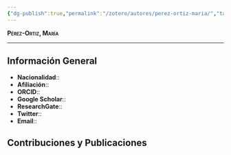 ```yaml
---
{"dg-publish":true,"permalink":"/zotero/autores/perez-ortiz-maria/","tags":["#autor","#researcher"]}
---
```



<span style="font-variant:small-caps; font-weight: bold;"> Pérez-Ortiz, María </span>

---


## Información General

- **Nacionalidad**:: 
- **Afiliación**:: 
- **ORCID**:: 
- **Google Scholar**:: 
- **ResearchGate**:: 
- **Twitter**:: 
- **Email**::
  
## Contribuciones y Publicaciones






